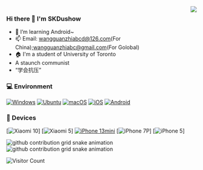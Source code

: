 <img align="right" src="https://github-readme-stats.vercel.app/api?username=Xpsoted&include_all_commits=true&show_icons=true&theme=buefy&count_private=true&hide_border=true" />

### Hi there 👋 I'm SKDushow
- 🌱 I’m learning Android~
- 📫 Email: wangguanzhiabcd@126.com(For China);wangguanzhiabc@gmail.com(For Golobal)
- 🏠 I'm a student of University of Toronto
- A staunch communist
- “学会抗压”

### 💻 Environment
[![Windows](https://img.shields.io/badge/Windows-00BBFF?style=flat-square&logo=Windows&logoColor=FFFFFF&labelColor=00BBFF)](https://www.microsoft.com/windows10)
[![Ubuntu](https://img.shields.io/badge/Ubuntu%2022%2e04-dd4814?style=flat-square&logo=ubuntu&logoColor=ffffff)](https://releases.ubuntu.com/22.04/)
[![macOS](https://img.shields.io/badge/macOS-4F4F4F?style=flat-square&logo=apple&logoColor=FFFFFF&labelColor=4F4F4F)](https://www.apple.com/macos/big-sur/)
[![iOS](https://img.shields.io/badge/iOS-4F4F4F?style=flat-square&logo=apple&logoColor=FFFFFF&labelColor=4F4F4F)](https://www.apple.com/ios/ios14/)
[![Android](https://img.shields.io/badge/Android-00C000?style=flat-square&logo=android&logoColor=FFFFFF&labelColor=00C000)](https://www.android.com/android-11/)

### 📱 Devices
[![Xiaomi 10](https://img.shields.io/badge/Xiaomi%2010-ED9121?style=flat-square&logo=xiaomi&logoColor=FFFFFF&labelColor=ED9121)]
[![Xiaomi 5](https://img.shields.io/badge/Xiaomi%205-ED9121?style=flat-square&logo=xiaomi&logoColor=FFFFFF&labelColor=ED9121)]
[![iPhone 13mini](https://img.shields.io/badge/iPhone%2013mini-4F4F4F?style=flat-square&logo=apple&logoColor=FFFFFF&labelColor=4F4F4F)](https://product.pconline.com.cn/mobile/apple/1083339.html)
[![iPhone 7P](https://img.shields.io/badge/iPhone%207P-4F4F4F?style=flat-square&logo=apple&logoColor=FFFFFF&labelColor=4F4F4F)]
[![iPhone 5](https://img.shields.io/badge/iPhone%205-4F4F4F?style=flat-square&logo=apple&logoColor=FFFFFF&labelColor=4F4F4F)]

![github contribution grid snake animation](https://github.com/xiaoleGun/xiaoleGun/raw/snake/github-contribution-grid-snake-dark.svg#gh-dark-mode-only)![github contribution grid snake animation](https://github.com/xiaoleGun/xiaoleGun/raw/snake/github-contribution-grid-snake.svg#gh-light-mode-only)

![Visitor Count](https://profile-counter.glitch.me/Xpsoted/count.svg)
